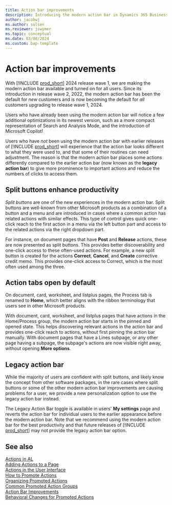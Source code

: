 ```yaml
---
title: Action bar improvements
description: Introducing the modern action bar in Dynamics 365 Business Central
author: jacobwj
ms.author: solsen
ms.reviewer: jswymer
ms.topic: conceptual
ms.date: 03/08/2024
ms.custom: bap-template
---
```


# Action bar improvements

With [!INCLUDE [prod_short](includes/prod_short.md)] 2024 release wave 1, we are making the modern action bar available and turned on for all users. Since its introduction in release wave 2, 2022, the modern action bar has been the default for *new* customers and is now becoming the default for *all* customers upgrading to release wave 1, 2024.

Users who have already been using the modern action bar will notice a few additional optimizations in its newest version, such as a more compact representation of Search and Analysis Mode, and the introduction of Microsoft Copilot!

Users who have *not* been using the modern action bar with earlier releases of [!INCLUDE [prod_short](includes/prod_short.md)] will experience that the action bar looks different to what they were used to, and that some of their routines can need adjustment. The reason is that the modern action bar places some actions differently compared to the earlier action bar (now known as the **legacy action bar**) to give more prominence to important actions and reduce the numbers of clicks to access them.

## Split buttons enhance productivity

*Split buttons* are one of the new experiences in the modern action bar. Split buttons are well-known from other Microsoft products as a combination of a button and a menu and are introduced in cases where a common action has related actions with similar effects. This type of control gives quick one-click reach to the first action in a menu via the left button part and access to the related actions via the right dropdown part. 

For instance, on document pages that have **Post** and **Release** actions, these are now presented as split buttons. This provides better discoverability and one-click access to these often-used actions. For example, a new split button is created for the actions **Correct**, **Cancel**, and **Create** corrective credit memo. This provides one-click access to Correct, which is the most often used among the three. 

## Action tabs open by default

On document, card, worksheet, and listplus pages, the Process tab is renamed to **Home**, which better aligns with the ribbon terminology that users see in other Microsoft products. 

With document, card, worksheet, and listplus pages that have actions in the Home/Process group, the modern action bar starts in the pinned and opened state. This helps discovering relevant actions in the action bar and provides one-click reach to actions, without first pinning the action bar manually. With document pages that have a Lines subpage, or any other page having a subpage, the subpage's actions are now visible right away, without opening **More options**.

## Legacy action bar

While the majority of users are confident with split buttons, and likely know the concept from other software packages, in the rare cases where split buttons or some of the other modern action bar improvements are causing problems for a user, we provide a new personalization option to use the legacy action bar instead.

The Legacy Action Bar toggle is available in users' **My settings** page and reverts the action bar for individual users to the earlier appearance before the modern action bar. Note that we recommend using the modern action bar for the best productivity and that future releases of [!INCLUDE [prod_short](includes/prod_short.md)] may not provide the legacy action bar option.

## See also

[Actions in AL](devenv-actions-overview.md)  
[Adding Actions to a Page](devenv-adding-actions-to-a-page.md)  
[Actions in the User Interface](devenv-actions-user-interface.md)  
[How to Promote Actions](devenv-promoted-actions.md)  
[Organizing Promoted Actions](devenv-organizing-promoted-actions.md)  
[Common Promoted Action Groups](devenv-common-promoted-action-groups.md)  
[Action Bar Improvements](devenv-action-bar-improvements.md)  
[Behavioral Changes for Promoted Actions](devenv-promoted-actions-behavioral-changes.md)  
